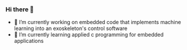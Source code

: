 ### Hi there 👋


- 🔭 I’m currently working on embedded code that implements machine learning into an exoskeleton's control software
- 🌱 I’m currently learning applied c programming for embedded applications
